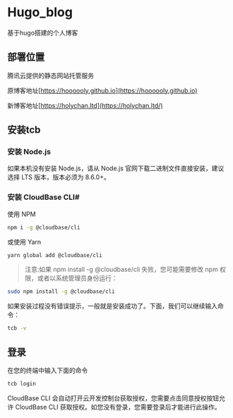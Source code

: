 <!--
 * @Author: holy
 * @Date: 2021-10-13 16:45:59
 * @LastEditTime: 2021-10-13 17:03:14
 * @LastEditors: holy
 * @Description: 
 * @FilePath: \hugo_blog\README.md
-->
# Hugo_blog

基于hugo搭建的个人博客

## 部署位置

腾讯云提供的静态网站托管服务


原博客地址[https://hoooooly.github.io](https://hoooooly.github.io)

新博客地址[https://holychan.ltd](https://holychan.ltd/)

## 安装tcb

### 安装 Node.js

如果本机没有安装 Node.js，请从 Node.js 官网下载二进制文件直接安装，建议选择 LTS 版本，版本必须为 8.6.0+。

### 安装 CloudBase CLI#
使用 NPM

```bash
npm i -g @cloudbase/cli
```

或使用 Yarn

```bash
yarn global add @cloudbase/cli
```

> 注意:如果 npm install -g @cloudbase/cli 失败，您可能需要修改 npm 权限，或者以系统管理员身份运行：

```bash
sudo npm install -g @cloudbase/cli
```

如果安装过程没有错误提示，一般就是安装成功了。下面，我们可以继续输入命令：

```bash
tcb -v
```

## 登录

在您的终端中输入下面的命令

```bash
tcb login
```

CloudBase CLI 会自动打开云开发控制台获取授权，您需要点击同意授权按钮允许 CloudBase CLI 获取授权。如您没有登录，您需要登录后才能进行此操作。